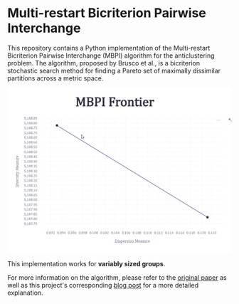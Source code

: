 # Multi-restart Bicriterion Pairwise Interchange

This repository contains a Python implementation of the Multi-restart Bicriterion Pairwise Interchange (MBPI) algorithm for the anticlustering problem. The algorithm, proposed by Brusco et al., is a bicriterion stochastic search method for finding a Pareto set of maximally dissimilar partitions across a metric space.

![Pareto Frontier Animation](frontier_anim.gif)

This implementation works for **variably sized groups**.

For more information on the algorithm, please refer to the [original paper](https://pubmed.ncbi.nlm.nih.gov/31512759/) as well as this project's corresponding [blog post](https://amasoumnia.com/blog/2024-07-28-anticluster/) for a more detailed explanation.